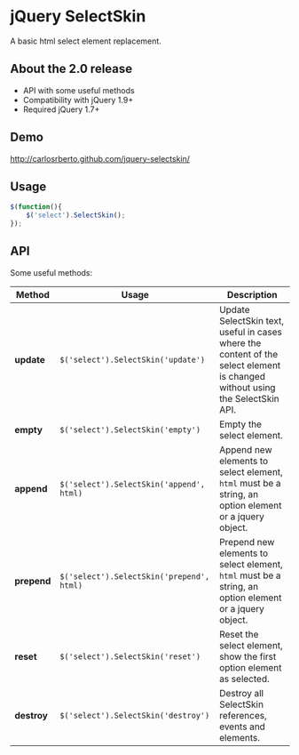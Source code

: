 # jQuery SelectSkin

A basic html select element replacement.

## About the 2.0 release

* API with some useful methods
* Compatibility with jQuery 1.9+
* Required jQuery 1.7+

## Demo

http://carlosrberto.github.com/jquery-selectskin/

## Usage
```javascript
$(function(){
	$('select').SelectSkin();
});
```

## API

Some useful methods:

|    Method   |                     Usage                     |                                                         Description                                                          |
|-------------|-----------------------------------------------|------------------------------------------------------------------------------------------------------------------------------|
| **update**  | ```$('select').SelectSkin('update')```        | Update SelectSkin text, useful in cases where the content of the select element is changed without using the SelectSkin API. |
| **empty**   | ```$('select').SelectSkin('empty')```         | Empty the select element.                                                                                                    |
| **append**  | ```$('select').SelectSkin('append', html)```  | Append new elements to select element, `html` must be a string, an option element or a jquery object.                        |
| **prepend** | ```$('select').SelectSkin('prepend', html)``` | Prepend new elements to select element, `html` must be a string, an option element or a jquery object.                       |
| **reset**   | ```$('select').SelectSkin('reset')```         | Reset the select element, show the first option element as selected.                                                         |
| **destroy** | ```$('select').SelectSkin('destroy')```       | Destroy all SelectSkin references, events and elements.                                                                      |